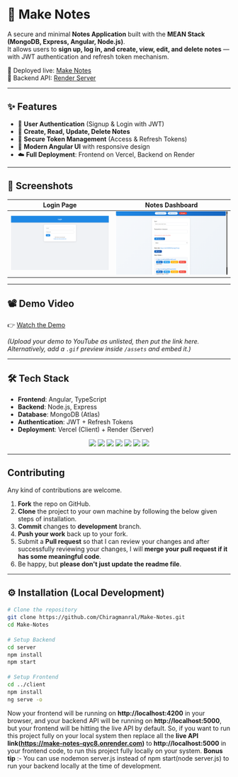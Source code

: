 # 📝 Make Notes

A secure and minimal **Notes Application** built with the **MEAN Stack (MongoDB, Express, Angular, Node.js)**.  
It allows users to **sign up, log in, and create, view, edit, and delete notes** — with JWT authentication and refresh token mechanism.  

🚀 Deployed live: [Make Notes](https://make-notes-iota.vercel.app/)  
🔗 Backend API: [Render Server](https://make-notes-qyc8.onrender.com)

---

## ✨ Features
- 🔐 **User Authentication** (Signup & Login with JWT)
- 📝 **Create, Read, Update, Delete Notes**
- 💾 **Secure Token Management** (Access & Refresh Tokens)
- 🎨 **Modern Angular UI** with responsive design
- ☁️ **Full Deployment**: Frontend on Vercel, Backend on Render

---

## 📸 Screenshots
| Login Page | Notes Dashboard |
|------------|-----------------|
| ![Login](./assets/login.png) | ![Notes](./assets/notes.png) |

---

## 📽 Demo Video
👉 [Watch the Demo](https://youtu.be/demo-video-link)  

*(Upload your demo to YouTube as unlisted, then put the link here. Alternatively, add a `.gif` preview inside `/assets` and embed it.)*

---

## 🛠 Tech Stack
- **Frontend**: Angular, TypeScript
- **Backend**: Node.js, Express
- **Database**: MongoDB (Atlas)
- **Authentication**: JWT + Refresh Tokens
- **Deployment**: Vercel (Client) + Render (Server)

<p align="center">
  <img src="https://img.shields.io/badge/Angular-DD0031?style=for-the-badge&logo=angular&logoColor=white" />
  <img src="https://img.shields.io/badge/Node.js-43853D?style=for-the-badge&logo=node.js&logoColor=white" />
  <img src="https://img.shields.io/badge/Express.js-000000?style=for-the-badge&logo=express&logoColor=white" />
  <img src="https://img.shields.io/badge/MongoDB-4EA94B?style=for-the-badge&logo=mongodb&logoColor=white" />
  <img src="https://img.shields.io/badge/TypeScript-007ACC?style=for-the-badge&logo=typescript&logoColor=white" />
  <img src="https://img.shields.io/badge/Vercel-000000?style=for-the-badge&logo=vercel&logoColor=white" />
  <img src="https://img.shields.io/badge/Render-46E3B7?style=for-the-badge&logo=render&logoColor=white" />
</p>

---

## Contributing

Any kind of contributions are welcome.
  1. **Fork** the repo on GitHub.
  2. **Clone** the project to your own machine by following the below given steps of installation.
  3. **Commit** changes to **development** branch.
  4. **Push your work** back up to your fork.
  5. Submit a **Pull request** so that I can review your changes and after successfully reviewing your changes, I will **merge your pull request if it has some meaningful code**.
  6. Be happy, but **please don't just update the readme file**.
---

## ⚙️ Installation (Local Development)

```bash
# Clone the repository
git clone https://github.com/Chiragmanral/Make-Notes.git
cd Make-Notes

# Setup Backend
cd server
npm install
npm start

# Setup Frontend
cd ../client
npm install
ng serve -o

```
Now your frontend will be running on **http://localhost:4200** in your browser, and your backend API will be running on **http://localhost:5000**, but your frontend will be hitting the live API by default. So, if you want to run this project fully on your local system then replace all the **live API link(https://make-notes-qyc8.onrender.com)** to **http://localhost:5000** in your frontend code, to run this project fully locally on your system.
**Bonus tip** :- You can use nodemon server.js instead of npm start(node server.js) to run your backend locally at the time of development.
